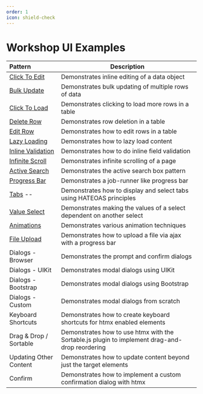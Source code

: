 ```yaml
---
order: 1
icon: shield-check
---
```

# Workshop UI Examples



| Pattern                                    | Description                                                                                    |
|:-------------------------------------------|------------------------------------------------------------------------------------------------|
| [Click To Edit](click-to-edit.md)	         | Demonstrates inline editing of a data object                                                   |
| [Bulk Update](bulk-update.md)	             | Demonstrates bulk updating of multiple rows of data                                            |
| [Click To Load](click-to-load.md)	         | Demonstrates clicking to load more rows in a table                                             |
| [Delete Row](delete-row.md)	               | Demonstrates row deletion in a table                                                           |
| [Edit Row](edit-row.md)	                   | Demonstrates how to edit rows in a table                                                       |
| [Lazy Loading](lazy-loading.md)	           | Demonstrates how to lazy load content                                                          |
| [Inline Validation](inline-validation.md)	 | Demonstrates how to do inline field validation                                                 |
| [Infinite Scroll](infinite-scroll.md)	     | Demonstrates infinite scrolling of a page                                                      |
| [Active Search](active-search.md)	         | Demonstrates the active search box pattern                                                     |
| [Progress Bar](progress-bar.md)	           | Demonstrates a job-runner like progress bar                                                    |
| [Tabs](tabs.md) --	                        | Demonstrates how to display and select tabs using HATEOAS principles                           |
| [Value Select](value-selects.md)	          | Demonstrates making the values of a select dependent on another select                         |
| [Animations](animations.md)	               | Demonstrates various animation techniques                                                      |
| [File Upload](file-uploads.md)	            | Demonstrates how to upload a file via ajax with a progress bar                                 |
| Dialogs - Browser	                         | Demonstrates the prompt and confirm dialogs                                                    |
| Dialogs - UIKit	                           | Demonstrates modal dialogs using UIKit                                                         |
| Dialogs - Bootstrap	                       | Demonstrates modal dialogs using Bootstrap                                                     |
| Dialogs - Custom	                          | Demonstrates modal dialogs from scratch                                                        |
| Keyboard Shortcuts	                        | Demonstrates how to create keyboard shortcuts for htmx enabled elements                        |
| Drag & Drop / Sortable	                    | Demonstrates how to use htmx with the Sortable.js plugin to implement drag-and-drop reordering |
| Updating Other Content	                    | Demonstrates how to update content beyond just the target elements                             |
| Confirm	                                   | Demonstrates how to implement a custom confirmation dialog with htmx                           |